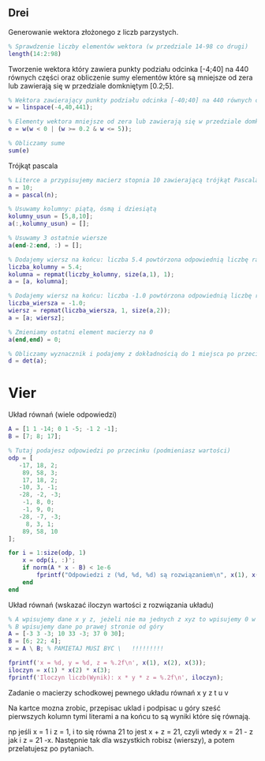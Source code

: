 ## Drei

Generowanie wektora złożonego z liczb parzystych.

```matlab
% Sprawdzenie liczby elementów wektora (w przedziale 14-98 co drugi)
length(14:2:98)
```

Tworzenie wektora który zawiera punkty podziału odcinka [-4;40] na 440 równych części oraz obliczenie sumy elementów które są mniejsze od zera lub zawierają się w przedziale domkniętym [0.2;5].

```matlab
% Wektora zawierający punkty podziału odcinka [-40;40] na 440 równych części (do 440 trzeba zawsze dodać 1)
w = linspace(-4,40,441);

% Elementy wektora mniejsze od zera lub zawierają się w przedziale domkniętym [0.2;5]
e = w(w < 0 | (w >= 0.2 & w <= 5));

% Obliczamy sume
sum(e)
```

Trójkąt pascala

```matlab
% Literce a przypisujemy macierz stopnia 10 zawierającą trójkąt Pascala.
n = 10;
a = pascal(n);

% Usuwamy kolumny: piątą, ósmą i dziesiątą
kolumny_usun = [5,8,10];
a(:,kolumny_usun) = [];

% Usuwamy 3 ostatnie wiersze
a(end-2:end, :) = [];

% Dodajemy wiersz na końcu: liczba 5.4 powtórzona odpowiednią liczbę razy
liczba_kolumny = 5.4;
kolumna = repmat(liczby_kolumny, size(a,1), 1);
a = [a, kolumna];

% Dodajemy wiersz na końcu: liczba -1.0 powtórzona odpowiednią liczbę razy
liczba_wiersza = -1.0;
wiersz = repmat(liczba_wiersza, 1, size(a,2));
a = [a; wiersz];

% Zmieniamy ostatni element macierzy na 0
a(end,end) = 0;

% Obliczamy wyznacznik i podajemy z dokładnością do 1 miejsca po przecinku
d = det(a);
```

# Vier

Układ równań (wiele odpowiedzi)

````matlab
A = [1 1 -14; 0 1 -5; -1 2 -1];
B = [7; 8; 17];

% Tutaj podajesz odpowiedzi po przecinku (podmieniasz wartości)
odp = [
   -17, 18, 2;
    89, 58, 3;
    17, 18, 2;
   -10, 3, -1;
   -28, -2, -3;
    -1, 8, 0;
    -1, 9, 0;
   -28, -7, -3;
     8, 3, 1;
    89, 58, 10
];

for i = 1:size(odp, 1)
    x = odp(i, :)';
    if norm(A * x - B) < 1e-6
        fprintf("Odpowiedzi z (%d, %d, %d) są rozwiązaniem\n", x(1), x(2), x(3));
    end
end
````

Układ równań (wskazać iloczyn wartości z rozwiązania układu)

```matlab
% A wpisujemy dane x y z, jeżeli nie ma jednych z xyz to wpisujemy 0 w miejsce, a jeżeli sam np. x to 1.
% B wpisujemy dane po prawej stronie od góry
A = [-3 3 -3; 10 33 -3; 37 0 30];
B = [6; 22; 4];
x = A \ B; % PAMIETAJ MUSI BYC \   !!!!!!!!!

fprintf('x = %d, y = %d, z = %.2f\n', x(1), x(2), x(3));
iloczyn = x(1) * x(2) * x(3);
fprintf('Iloczyn liczb(Wynik): x * y * z = %.2f\n', iloczyn);
```

Zadanie o macierzy schodkowej pewnego układu równań x y z t u v

Na kartce mozna zrobic, przepisac uklad i podpisac u góry sześć pierwszych kolumn tymi literami a na końcu to są wyniki które się równają.

np jeśli x = 1 i z = 1, i to się równa 21 to jest x + z = 21, czyli wtedy x = 21 - z jak i z = 21 -x. Następnie tak dla wszystkich robisz (wierszy), a potem przelatujesz po pytaniach.
